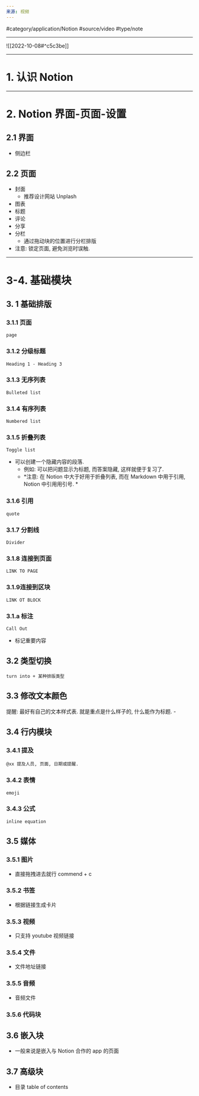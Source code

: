 ```yaml
---
来源: 视频
---
```


#category/application/Notion #source/video #type/note

***

![[2022-10-08#^c5c3be]]

***

# 1. 认识 Notion

***

# 2. Notion 界面-页面-设置
## 2.1 界面
- 侧边栏

## 2.2 页面
- 封面
	- 推荐设计网站 Unplash
- 图表
- 标题
- 评论
- 分享
- 分栏
	- 通过拖动块的位置进行分栏排版
- 注意: 锁定页面, 避免浏览时误触. 

***

# 3-4. 基础模块

## 3. 1 基础排版

### 3.1.1 页面
	page

### 3.1.2 分级标题
	Heading 1 - Heading 3

### 3.1.3 无序列表
	Bulleted list

### 3.1.4 有序列表
	Numbered list

### 3.1.5 折叠列表
	Toggle list

- 可以创建一个隐藏内容的段落.
	- 例如: 可以把问题显示为标题, 而答案隐藏, 这样就便于复习了. 
	- *注意: 在 Notion 中大于好用于折叠列表, 而在 Markdown 中用于引用, Notion 中引用用引号. *

### 3.1.6 引用 
	quote

### 3.1.7 分割线
	Divider

### 3.1.8 连接到页面
	LINK TO PAGE

### 3.1.9连接到区块
	LINK OT BLOCK

### 3.1.a 标注
	Call Out
- 标记重要内容

## 3.2 类型切换 
	turn into + 某种排版类型


## 3.3 修改文本颜色
  提醒: 最好有自己的文本样式表.
  就是重点是什么样子的, 什么能作为标题.	- 

## 3.4 行内模块
### 3.4.1 提及
	@xx 提及人员, 页面, 日期或提醒.

### 3.4.2 表情
	emoji

### 3.4.3 公式
	inline equation

## 3.5 媒体

### 3.5.1 图片
- 直接拖拽进去就行
	commend + c

### 3.5.2 书签
- 根据链接生成卡片

### 3.5.3 视频
- 只支持 youtube 视频链接

### 3.5.4 文件
- 文件地址链接

### 3.5.5 音频
- 音频文件

### 3.5.6 代码块

## 3.6 嵌入块
- 一般来说是嵌入与 Notion 合作的 app 的页面

## 3.7 高级块
- 目录
	table of contents

